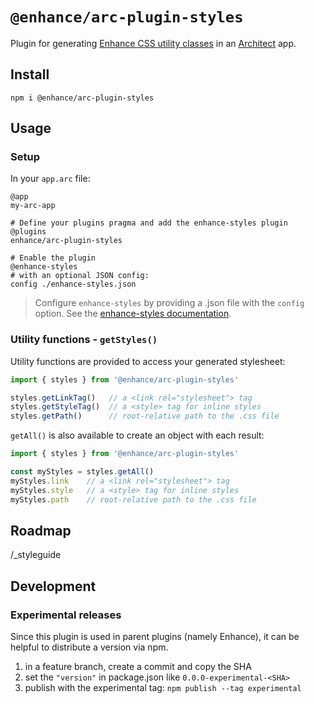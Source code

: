 # `@enhance/arc-plugin-styles`

Plugin for generating [Enhance CSS utility classes](https://github.com/enhance-dev/enhance-styles) in an [Architect](https://arc.codes) app.

## Install

```
npm i @enhance/arc-plugin-styles
```

## Usage

### Setup

In your `app.arc` file:

```arc
@app
my-arc-app

# Define your plugins pragma and add the enhance-styles plugin
@plugins
enhance/arc-plugin-styles

# Enable the plugin
@enhance-styles
# with an optional JSON config:
config ./enhance-styles.json
```

> Configure `enhance-styles` by providing a .json file with the `config` option. See the [enhance-styles documentation](https://github.com/enhance-dev/enhance-styles).

### Utility functions - `getStyles()`

Utility functions are provided to access your generated stylesheet:

```js
import { styles } from '@enhance/arc-plugin-styles'

styles.getLinkTag()   // a <link rel="stylesheet"> tag
styles.getStyleTag()  // a <style> tag for inline styles
styles.getPath()      // root-relative path to the .css file
```

`getAll()` is also available to create an object with each result:

```js
import { styles } from '@enhance/arc-plugin-styles'

const myStyles = styles.getAll()
myStyles.link    // a <link rel="stylesheet"> tag
myStyles.style   // a <style> tag for inline styles
myStyles.path    // root-relative path to the .css file
```

## Roadmap

/_styleguide

## Development

### Experimental releases

Since this plugin is used in parent plugins (namely Enhance), it can be helpful to distribute a version via npm.

1. in a feature branch, create a commit and copy the SHA
1. set the `"version"` in package.json like `0.0.0-experimental-<SHA>`
1. publish with the experimental tag: `npm publish --tag experimental`
